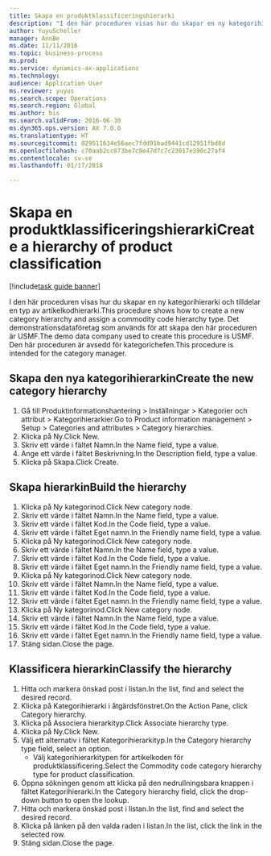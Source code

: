 ```yaml
--- 
title: Skapa en produktklassificeringshierarki
description: "I den här proceduren visas hur du skapar en ny kategorihierarki och tilldelar en typ av artikelkodhierarki."
author: YuyuScheller
manager: AnnBe
ms.date: 11/11/2016
ms.topic: business-process
ms.prod: 
ms.service: dynamics-ax-applications
ms.technology: 
audience: Application User
ms.reviewer: yuyus
ms.search.scope: Operations
ms.search.region: Global
ms.author: bis
ms.search.validFrom: 2016-06-30
ms.dyn365.ops.version: AX 7.0.0
ms.translationtype: HT
ms.sourcegitcommit: 029511634e56aec7fdd91bad9441cd12951fbd8d
ms.openlocfilehash: c70aab2cc873be7c9e47d7c7c23017e390c27af4
ms.contentlocale: sv-se
ms.lasthandoff: 01/17/2018

---
```

# <a name="create-a-hierarchy-of-product-classification"></a><span data-ttu-id="ada18-103">Skapa en produktklassificeringshierarki</span><span class="sxs-lookup"><span data-stu-id="ada18-103">Create a hierarchy of product classification</span></span>

[!include[task guide banner](../../includes/task-guide-banner.md)]

<span data-ttu-id="ada18-104">I den här proceduren visas hur du skapar en ny kategorihierarki och tilldelar en typ av artikelkodhierarki.</span><span class="sxs-lookup"><span data-stu-id="ada18-104">This procedure shows how to create a new category hierarchy and assign a commodity code hierarchy type.</span></span> <span data-ttu-id="ada18-105">Det demonstrationsdataföretag som används för att skapa den här proceduren är USMF.</span><span class="sxs-lookup"><span data-stu-id="ada18-105">The demo data company used to create this procedure is USMF.</span></span> <span data-ttu-id="ada18-106">Den här proceduren är avsedd för kategorichefen.</span><span class="sxs-lookup"><span data-stu-id="ada18-106">This procedure is intended for the category manager.</span></span>


## <a name="create-the-new-category-hierarchy"></a><span data-ttu-id="ada18-107">Skapa den nya kategorihierarkin</span><span class="sxs-lookup"><span data-stu-id="ada18-107">Create the new category hierarchy</span></span>
1. <span data-ttu-id="ada18-108">Gå till Produktinformationshantering > Inställningar > Kategorier och attribut > Kategorihierarkier.</span><span class="sxs-lookup"><span data-stu-id="ada18-108">Go to Product information management > Setup > Categories and attributes > Category hierarchies.</span></span>
2. <span data-ttu-id="ada18-109">Klicka på Ny.</span><span class="sxs-lookup"><span data-stu-id="ada18-109">Click New.</span></span>
3. <span data-ttu-id="ada18-110">Skriv ett värde i fältet Namn.</span><span class="sxs-lookup"><span data-stu-id="ada18-110">In the Name field, type a value.</span></span>
4. <span data-ttu-id="ada18-111">Ange ett värde i fältet Beskrivning.</span><span class="sxs-lookup"><span data-stu-id="ada18-111">In the Description field, type a value.</span></span>
5. <span data-ttu-id="ada18-112">Klicka på Skapa.</span><span class="sxs-lookup"><span data-stu-id="ada18-112">Click Create.</span></span>

## <a name="build-the-hierarchy"></a><span data-ttu-id="ada18-113">Skapa hierarkin</span><span class="sxs-lookup"><span data-stu-id="ada18-113">Build the hierarchy</span></span>
1. <span data-ttu-id="ada18-114">Klicka på Ny kategorinod.</span><span class="sxs-lookup"><span data-stu-id="ada18-114">Click New category node.</span></span>
2. <span data-ttu-id="ada18-115">Skriv ett värde i fältet Namn.</span><span class="sxs-lookup"><span data-stu-id="ada18-115">In the Name field, type a value.</span></span>
3. <span data-ttu-id="ada18-116">Skriv ett värde i fältet Kod.</span><span class="sxs-lookup"><span data-stu-id="ada18-116">In the Code field, type a value.</span></span>
4. <span data-ttu-id="ada18-117">Skriv ett värde i fältet Eget namn.</span><span class="sxs-lookup"><span data-stu-id="ada18-117">In the Friendly name field, type a value.</span></span>
5. <span data-ttu-id="ada18-118">Klicka på Ny kategorinod.</span><span class="sxs-lookup"><span data-stu-id="ada18-118">Click New category node.</span></span>
6. <span data-ttu-id="ada18-119">Skriv ett värde i fältet Namn.</span><span class="sxs-lookup"><span data-stu-id="ada18-119">In the Name field, type a value.</span></span>
7. <span data-ttu-id="ada18-120">Skriv ett värde i fältet Kod.</span><span class="sxs-lookup"><span data-stu-id="ada18-120">In the Code field, type a value.</span></span>
8. <span data-ttu-id="ada18-121">Skriv ett värde i fältet Eget namn.</span><span class="sxs-lookup"><span data-stu-id="ada18-121">In the Friendly name field, type a value.</span></span>
9. <span data-ttu-id="ada18-122">Klicka på Ny kategorinod.</span><span class="sxs-lookup"><span data-stu-id="ada18-122">Click New category node.</span></span>
10. <span data-ttu-id="ada18-123">Skriv ett värde i fältet Namn.</span><span class="sxs-lookup"><span data-stu-id="ada18-123">In the Name field, type a value.</span></span>
11. <span data-ttu-id="ada18-124">Skriv ett värde i fältet Kod.</span><span class="sxs-lookup"><span data-stu-id="ada18-124">In the Code field, type a value.</span></span>
12. <span data-ttu-id="ada18-125">Skriv ett värde i fältet Eget namn.</span><span class="sxs-lookup"><span data-stu-id="ada18-125">In the Friendly name field, type a value.</span></span>
13. <span data-ttu-id="ada18-126">Klicka på Ny kategorinod.</span><span class="sxs-lookup"><span data-stu-id="ada18-126">Click New category node.</span></span>
14. <span data-ttu-id="ada18-127">Skriv ett värde i fältet Namn.</span><span class="sxs-lookup"><span data-stu-id="ada18-127">In the Name field, type a value.</span></span>
15. <span data-ttu-id="ada18-128">Skriv ett värde i fältet Kod.</span><span class="sxs-lookup"><span data-stu-id="ada18-128">In the Code field, type a value.</span></span>
16. <span data-ttu-id="ada18-129">Skriv ett värde i fältet Eget namn.</span><span class="sxs-lookup"><span data-stu-id="ada18-129">In the Friendly name field, type a value.</span></span>
17. <span data-ttu-id="ada18-130">Stäng sidan.</span><span class="sxs-lookup"><span data-stu-id="ada18-130">Close the page.</span></span>

## <a name="classify-the-hierarchy"></a><span data-ttu-id="ada18-131">Klassificera hierarkin</span><span class="sxs-lookup"><span data-stu-id="ada18-131">Classify the hierarchy</span></span>
1. <span data-ttu-id="ada18-132">Hitta och markera önskad post i listan.</span><span class="sxs-lookup"><span data-stu-id="ada18-132">In the list, find and select the desired record.</span></span>
2. <span data-ttu-id="ada18-133">Klicka på Kategorihierarki i åtgärdsfönstret.</span><span class="sxs-lookup"><span data-stu-id="ada18-133">On the Action Pane, click Category hierarchy.</span></span>
3. <span data-ttu-id="ada18-134">Klicka på Associera hierarkityp.</span><span class="sxs-lookup"><span data-stu-id="ada18-134">Click Associate hierarchy type.</span></span>
4. <span data-ttu-id="ada18-135">Klicka på Ny.</span><span class="sxs-lookup"><span data-stu-id="ada18-135">Click New.</span></span>
5. <span data-ttu-id="ada18-136">Välj ett alternativ i fältet Kategorihierarkityp.</span><span class="sxs-lookup"><span data-stu-id="ada18-136">In the Category hierarchy type field, select an option.</span></span>
    * <span data-ttu-id="ada18-137">Välj kategorihierarkitypen för artikelkoden för produktklassificering.</span><span class="sxs-lookup"><span data-stu-id="ada18-137">Select the Commodity code category hierarchy type for product classification.</span></span>  
6. <span data-ttu-id="ada18-138">Öppna sökningen genom att klicka på den nedrullningsbara knappen i fältet Kategorihierarki.</span><span class="sxs-lookup"><span data-stu-id="ada18-138">In the Category hierarchy field, click the drop-down button to open the lookup.</span></span>
7. <span data-ttu-id="ada18-139">Hitta och markera önskad post i listan.</span><span class="sxs-lookup"><span data-stu-id="ada18-139">In the list, find and select the desired record.</span></span>
8. <span data-ttu-id="ada18-140">Klicka på länken på den valda raden i listan.</span><span class="sxs-lookup"><span data-stu-id="ada18-140">In the list, click the link in the selected row.</span></span>
9. <span data-ttu-id="ada18-141">Stäng sidan.</span><span class="sxs-lookup"><span data-stu-id="ada18-141">Close the page.</span></span>


